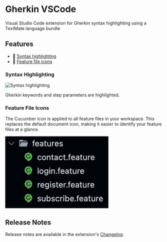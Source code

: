 # Gherkin VSCode

Visual Studio Code extension for Gherkin syntax highlighting using a TextMate language bundle

## Features

- 💄 [Syntax highlighting](#syntax-highlighting)
- 🥒 [Feature file icons](#feature-file-icons)

### Syntax Highlighting

![Syntax highlighting](https://raw.githubusercontent.com/cucumber/vscode/main/images/syntax-highlighting.gif)

Gherkin keywords and step parameters are highlighted.

### Feature File Icons

The Cucumber icon is applied to all feature files in your workspace. This replaces the default document icon, making it easier to identify your feature files at a glance.

![Feature file icon](https://raw.githubusercontent.com/cucumber/vscode/main/images/feature-file-icons.png)

## Release Notes

Release notes are available in the extension's [Changelog](CHANGELOG.md).
